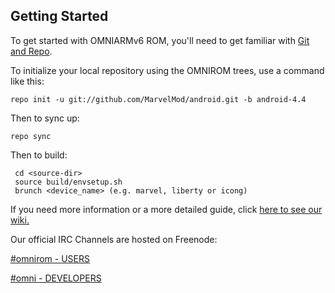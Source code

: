 Getting Started
---------------

To get started with OMNIARMv6 ROM, you'll need to get
familiar with [Git and Repo](http://source.android.com/download/using-repo).

To initialize your local repository using the OMNIROM trees, use a command like this:

    repo init -u git://github.com/MarvelMod/android.git -b android-4.4

Then to sync up:

    repo sync

Then to build:

     cd <source-dir>
     source build/envsetup.sh
     brunch <device_name> (e.g. marvel, liberty or icong)


If you need more information or a more detailed guide, click [here to see our wiki.](http://docs.omnirom.org)

Our official IRC Channels are hosted on Freenode:

[#omnirom - USERS](http://webchat.freenode.net/?channels=omnirom/)

[#omni - DEVELOPERS](http://webchat.freenode.net/?channels=omni/)

